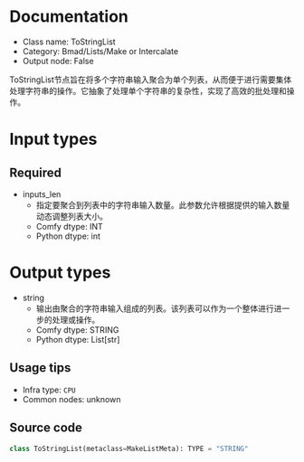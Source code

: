 
# Documentation
- Class name: ToStringList
- Category: Bmad/Lists/Make or Intercalate
- Output node: False

ToStringList节点旨在将多个字符串输入聚合为单个列表，从而便于进行需要集体处理字符串的操作。它抽象了处理单个字符串的复杂性，实现了高效的批处理和操作。

# Input types
## Required
- inputs_len
    - 指定要聚合到列表中的字符串输入数量。此参数允许根据提供的输入数量动态调整列表大小。
    - Comfy dtype: INT
    - Python dtype: int

# Output types
- string
    - 输出由聚合的字符串输入组成的列表。该列表可以作为一个整体进行进一步的处理或操作。
    - Comfy dtype: STRING
    - Python dtype: List[str]


## Usage tips
- Infra type: `CPU`
- Common nodes: unknown


## Source code
```python
class ToStringList(metaclass=MakeListMeta): TYPE = "STRING"

```
